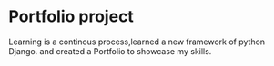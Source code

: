 # Portfolio project
 Learning is a continous process,learned a new framework of python Django. and created a Portfolio to showcase my skills.
